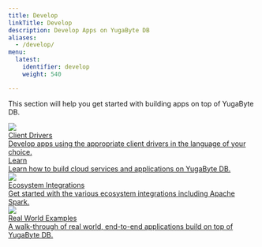 ```yaml
---
title: Develop
linkTitle: Develop
description: Develop Apps on YugaByte DB
aliases:
  - /develop/
menu:
  latest:
    identifier: develop
    weight: 540

---
```


This section will help you get started with building apps on top of YugaByte DB.

<div>
  <a class="section-link icon-offset" href="client-drivers/">
    <div class="icon">
      <img src="/images/section_icons/develop/api-icon.png" aria-hidden="true" />
    </div>
    <div class="text">
      Client Drivers
      <div class="caption">Develop apps using the appropriate client drivers in the language of your choice.</div>
    </div>
  </a>

  <a class="section-link icon-offset" href="learn/">
    <div class="icon">
      <i class="fa fa-map-o" aria-hidden="true"></i>
    </div>
    <div class="text">
      Learn
      <div class="caption">Learn how to build cloud services and applications on YugaByte DB.</div>
    </div>
  </a>

<a class="section-link icon-offset" href="ecosystem-integrations/">
    <div class="icon">
      <img src="/images/section_icons/develop/ecosystem-integrations.png" aria-hidden="true" />
    </div>
    <div class="text">
      Ecosystem Integrations
      <div class="caption">Get started with the various ecosystem integrations including Apache Spark.</div>
    </div>
  </a>


  <a class="section-link icon-offset" href="realworld-apps/">
<div class="icon">
      <img src="/images/section_icons/develop/real-world-apps.png" aria-hidden="true" />
    </div>
    <div class="text">
      Real World Examples
      <div class="caption">A walk-through of real world, end-to-end applications build on top of YugaByte DB.</div>
    </div>
  </a>

<!--  <a class="section-link icon-offset" href="port-existing-apps/">
    <div class="icon">
      <i class="fa fa-sign-in" aria-hidden="true"></i>
    </div>
    <div class="text">
      Port Existing Apps
      <div class="caption">How you can port your existing applications to run on top of YugaByte-DB.</div>
    </div>
  </a>-->
</div> 
